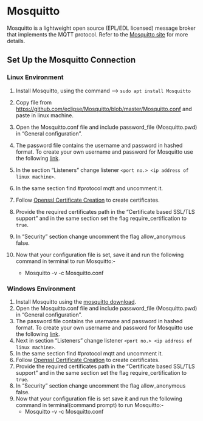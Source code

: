 # Mosquitto

Mosquitto is a lightweight open source (EPL/EDL licensed) message broker that implements the MQTT protocol. Refer to the [Mosquitto site](https://Mosquitto.org/) for more details.

## Set Up the Mosquitto Connection

### Linux Environment

1. Install Mosquitto, using the command --> `sudo apt install Mosquitto`
2. Copy file from https://github.com/eclipse/Mosquitto/blob/master/Mosquitto.conf and paste in linux machine.
3. Open the Mosquitto.conf file and include password_file (Mosquitto.pwd) in “General configuration”.
4. The password file contains the username and password in hashed format. To create your own username and password for Mosquitto use the following [link](http://surl.li/gnmwr).
5. In the section “Listeners” change listener `<port no.> <ip address of linux machine>`.
6. In the same section find #protocol mqtt and uncomment it.
7. Follow [Openssl Certificate Creation](./openssl-certificate-creation.md) to create certificates.
8. Provide the required certificates path in the “Certificate based SSL/TLS support” and in the same section set the flag require_certification to `true`.
9. In “Security” section change uncomment the flag allow_anonymous false.
10. Now that your configuration file is set, save it and run the following command in terminal to run Mosquitto:-
  
    - Mosquitto -v -c Mosquitto.conf

### Windows Environment

1. Install Mosquitto using the [mosquitto download](https://Mosquitto.org/download/).
2. Open the Mosquitto.conf file and include password_file (Mosquitto.pwd) in “General configuration”.
3. The password file contains the username and password in hashed format. To create your own username and password for Mosquitto use the following [link](http://surl.li/gnmwr).
4. Next in section “Listeners” change listener `<port no.> <ip address of linux machine>`.
5. In the same section find #protocol mqtt and uncomment it.
6. Follow [Openssl Certificate Creation](./openssl-certificate-creation.md) to create certificates.
7. Provide the required certificates path in the “Certificate based SSL/TLS support” and in the same section set the flag require_certification to `true`.
8. In “Security” section change uncomment the flag allow_anonymous false.
9. Now that your configuration file is set save it and run the following command in terminal(command prompt) to run Mosquitto:-
   - Mosquitto -v -c Mosquitto.conf
